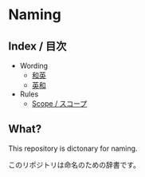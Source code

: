 # Naming
## Index / 目次
- Wording
  - [和英](./wording/ja-en.yaml)
  - [英和](./wording/en-ja.yaml)
- Rules
  - [Scope / スコープ](./rules/scope.md)


## What?
This repository is dictonary for naming.

このリポジトリは命名のための辞書です。
